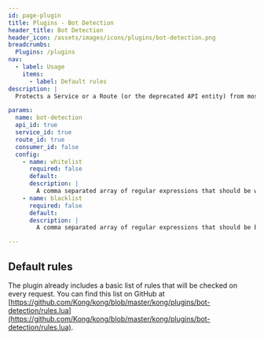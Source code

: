 ```yaml
---
id: page-plugin
title: Plugins - Bot Detection
header_title: Bot Detection
header_icon: /assets/images/icons/plugins/bot-detection.png
breadcrumbs:
  Plugins: /plugins
nav:
  - label: Usage
    items:
      - label: Default rules
description: |
  Protects a Service or a Route (or the deprecated API entity) from most common bots and has the capability of whitelisting and blacklisting custom clients.

params:
  name: bot-detection
  api_id: true
  service_id: true
  route_id: true
  consumer_id: false
  config:
    - name: whitelist
      required: false
      default:
      description: |
        A comma separated array of regular expressions that should be whitelisted. The regular expressions will be checked against the `User-Agent` header.
    - name: blacklist
      required: false
      default:
      description: |
        A comma separated array of regular expressions that should be blacklisted. The regular expressions will be checked against the `User-Agent` header.

---
```


## Default rules

The plugin already includes a basic list of rules that will be checked on every request. You can find this list on GitHub at [https://github.com/Kong/kong/blob/master/kong/plugins/bot-detection/rules.lua](https://github.com/Kong/kong/blob/master/kong/plugins/bot-detection/rules.lua).

[api-object]: /latest/admin-api/#api-object
[configuration]: /latest/configuration
[consumer-object]: /latest/admin-api/#consumer-object
[faq-authentication]: /about/faq/#how-can-i-add-an-authentication-layer-on-a-microservice/api?
